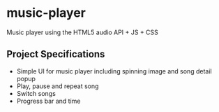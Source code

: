 # music-player
Music player using the HTML5 audio API + JS + CSS

## Project Specifications
- Simple UI for music player including spinning image and song detail popup
- Play, pause and repeat song
- Switch songs
- Progress bar and time